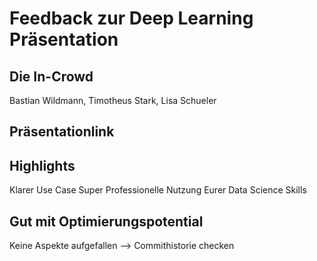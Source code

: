 # Feedback zur Deep Learning Präsentation
## Die In-Crowd
Bastian Wildmann, Timotheus Stark, Lisa Schueler

## Präsentationlink

## Highlights
Klarer Use Case
Super Professionelle Nutzung Eurer Data Science Skills

## Gut mit Optimierungspotential
Keine Aspekte aufgefallen --> Commithistorie checken

 